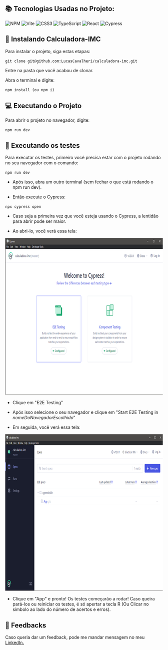 ## 📚 Tecnologias Usadas no Projeto:

![NPM](https://img.shields.io/badge/NPM-%23000000.svg?style=for-the-badge&logo=npm&logoColor=white)
![Vite](https://img.shields.io/badge/vite-%23646CFF.svg?style=for-the-badge&logo=vite&logoColor=yellow)
![CSS3](https://img.shields.io/badge/css3-%231572B6.svg?style=for-the-badge&logo=css3&logoColor=white)
![TypeScript](https://img.shields.io/badge/typescript-%23007ACC.svg?style=for-the-badge&logo=typescript&logoColor=white)
![React](https://img.shields.io/badge/react-%2320232a.svg?style=for-the-badge&logo=react&logoColor=%2361DAFB)
![Cypress](https://img.shields.io/badge/-cypress-%23E5E5E5?style=for-the-badge&logo=cypress&logoColor=058a5e)

## 🚀 Instalando Calculadora-IMC

Para instalar o projeto, siga estas etapas:

```
git clone git@github.com:LucasCavalheri/calculadora-imc.git
```

Entre na pasta que você acabou de clonar.

Abra o terminal e digite:

```
npm install (ou npm i)
```

## 💻 Executando o Projeto

Para abrir o projeto no navegador, digite:

```
npm run dev
```

## 📝 Executando os testes

Para executar os testes, primeiro você precisa estar com o projeto rodando no seu navegador com o comando:

```
npm run dev
```

* Após isso, abra um outro terminal (sem fechar o que está rodando o npm run dev).

* Então execute o Cypress:

```
npx cypress open
```

* Caso seja a primeira vez que você esteja usando o Cypress, a lentidão para abrir pode ser maior.

* Ao abri-lo, você verá essa tela:

<img src="cypress-pag-1.png" width="750" height="500" />

* Clique em "E2E Testing"

* Após isso selecione o seu navegador e clique em "Start E2E Testing in *nomeDoNavegadorEscolhido*"

* Em seguida, você verá essa tela: 

<img src="cypress-pag-2.png" width="750" height="500" />

* Clique em "App" e pronto! Os testes começarão a rodar! Caso queira pará-los ou reiniciar os testes, é só apertar a tecla R (Ou Clicar no símbolo ao lado do número de acertos e erros).

## 🤝 Feedbacks

Caso queria dar um feedback, pode me mandar mensagem no meu <a href="https://www.linkedin.com/in/lucas-cavalheri/">LinkedIn.</a>
